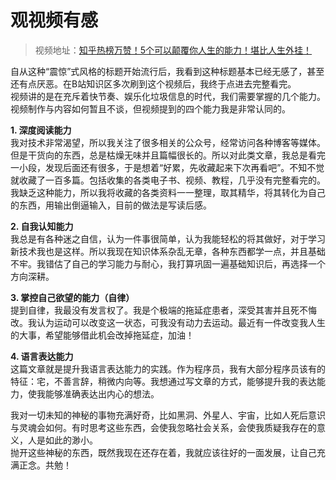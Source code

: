 # 观视频有感

> 视频地址：[知乎热榜万赞！5个可以颠覆你人生的能力！堪比人生外挂！](https://www.bilibili.com/video/BV1jD4y197u9)

自从这种“震惊”式风格的标题开始流行后，我看到这种标题基本已经无感了，甚至还有点厌恶。在B站知识区多次刷到这个视频后，我终于点进去完整看完。  
视频讲的是在充斥着快节奏、娱乐化垃圾信息的时代，我们需要掌握的几个能力。视频制作与内容如何暂且不谈，但视频提到的四个能力我是非常认同的。

**1. 深度阅读能力**  
我对技术非常渴望，所以我关注了很多相关的公众号，经常访问各种博客等媒体。但是干货向的东西，总是枯燥无味并且篇幅很长的。所以对此类文章，我总是看完一小段，发现后面还有很多，于是想着“好累，先收藏起来下次再看吧”。不知不觉就收藏了一百多篇。包括收集的各类电子书、视频、教程，几乎没有完整看完的。  
我缺乏这种能力，所以我将收藏的各类资料一一整理，取其精华，将其转化为自己的东西，用输出倒逼输入，目前的做法是写读后感。

**2. 自我认知能力**  
我总是有各种迷之自信，认为一件事很简单，认为我能轻松的将其做好，对于学习新技术我也是这样。所以我现在知识体系杂乱无章，各种东西都学一点，并且基础不牢。我错估了自己的学习能力与耐心，我打算巩固一遍基础知识后，再选择一个方向深耕。

**3. 掌控自己欲望的能力（自律）**  
提到自律，我最没有发言权了。我是个极端的拖延症患者，深受其害并且死不悔改。我认为运动可以改变这一状态，可我没有动力去运动。最近有一件改变我人生的大事，希望能够借此机会改掉拖延症，加油！

**4. 语言表达能力**  
这篇文章就是提升我语言表达能力的实践。作为程序员，我有大部分程序员该有的特征：宅，不善言辞，稍微内向等。我想通过写文章的方式，能够提升我的表达能力，使我能够准确表达出内心的想法。

我对一切未知的神秘的事物充满好奇，比如黑洞、外星人、宇宙，比如人死后意识与灵魂会如何。有时思考这些东西，会使我忽略社会关系，会使我质疑我存在的意义，人是如此的渺小。  
抛开这些神秘的东西，既然我现在还存在着，我就应该往好的一面发展，让自己充满正念。共勉！